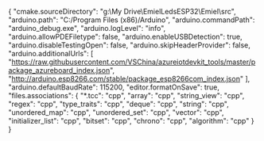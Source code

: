 {
    "cmake.sourceDirectory": "g:\\My Drive\\EmielLedsESP32\\Emiel\\src",
    "arduino.path": "C:/Program Files (x86)/Arduino",
    "arduino.commandPath": "arduino_debug.exe",
    "arduino.logLevel": "info",
    "arduino.allowPDEFiletype": false,
    "arduino.enableUSBDetection": true,
    "arduino.disableTestingOpen": false,
    "arduino.skipHeaderProvider": false,
    "arduino.additionalUrls": [
        "https://raw.githubusercontent.com/VSChina/azureiotdevkit_tools/master/package_azureboard_index.json",
        "http://arduino.esp8266.com/stable/package_esp8266com_index.json"
    ],
    "arduino.defaultBaudRate": 115200,
    "editor.formatOnSave": true,
    "files.associations": {
        "*.tcc": "cpp",
        "array": "cpp",
        "string_view": "cpp",
        "regex": "cpp",
        "type_traits": "cpp",
        "deque": "cpp",
        "string": "cpp",
        "unordered_map": "cpp",
        "unordered_set": "cpp",
        "vector": "cpp",
        "initializer_list": "cpp",
        "bitset": "cpp",
        "chrono": "cpp",
        "algorithm": "cpp"
    }
}
